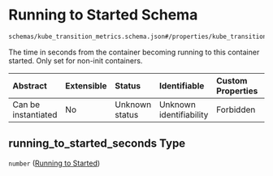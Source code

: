 # Running to Started Schema

```txt
schemas/kube_transition_metrics.schema.json#/properties/kube_transition_metrics/properties/container/properties/running_to_started_seconds
```

The time in seconds from the container becoming running to this container started. Only set for non-init containers.

| Abstract            | Extensible | Status         | Identifiable            | Custom Properties | Additional Properties | Access Restrictions | Defined In                                                                                            |
| :------------------ | :--------- | :------------- | :---------------------- | :---------------- | :-------------------- | :------------------ | :---------------------------------------------------------------------------------------------------- |
| Can be instantiated | No         | Unknown status | Unknown identifiability | Forbidden         | Allowed               | none                | [kube\_transition\_metrics.schema.json\*](kube_transition_metrics.schema.json "open original schema") |

## running\_to\_started\_seconds Type

`number` ([Running to Started](kube_transition_metrics-properties-metrics-properties-container-metrics-properties-running-to-started.md))

